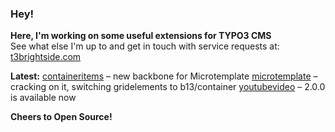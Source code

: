### Hey!

**Here, I'm working on some useful extensions for TYPO3 CMS**<br />See what else I'm up to and get in touch with service requests at: [t3brightside.com](https://t3brightside.com)

**Latest:**
[containeritems](https://github.com/t3brightside/containeritems) – new backbone for Microtemplate
[microtemplate](https://github.com/t3brightside/microtemplate) – cracking on it, switching gridelements to b13/container
[youtubevideo](https://github.com/t3brightside/youtubevideo) – 2.0.0 is available now

**Cheers to Open Source!**
